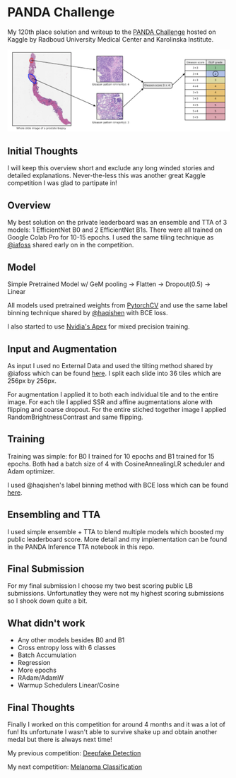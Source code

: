 # PANDA Challenge

My 120th place solution and writeup to the [PANDA Challenge](https://www.kaggle.com/c/prostate-cancer-grade-assessment) hosted on Kaggle by Radboud University Medical Center and Karolinska Institute.

![](https://github.com/GreatGameDota/PANDA-Challenge-Solution/blob/master/assets/main.png)

## Initial Thoughts

I will keep this overview short and exclude any long winded stories and detailed explanations. Never-the-less this was another great Kaggle competition I was glad to partipate in!

## Overview

My best solution on the private leaderboard was an ensemble and TTA of 3 models: 1 EfficientNet B0 and 2 EfficientNet B1s. There were all trained on Google Colab Pro for 10-15 epochs. I used the same tiling technique as [@iafoss](https://www.kaggle.com/iafoss) shared early on in the competition.

## Model

Simple Pretrained Model w/ GeM pooling -> Flatten -> Dropout(0.5) -> Linear

All models used pretrained weights from [PytorchCV](https://github.com/osmr/imgclsmob/tree/master/pytorch) and use the same label binning technique shared by [@haqishen](https://www.kaggle.com/haqishen) with BCE loss.

I also started to use [Nvidia's Apex](https://github.com/NVIDIA/apex) for mixed precision training.

## Input and Augmentation

As input I used no External Data and used the tilting method shared by @iafoss which can be found [here](https://www.kaggle.com/iafoss/panda-16x128x128-tiles). I split each slide into 36 tiles which are 256px by 256px.

For augmentation I applied it to both each individual tile and to the entire image. For each tile I applied SSR and affine augmentations alone with flipping and coarse dropout. For the entire stiched together image I applied RandomBrightnessContrast and same flipping.

## Training

Training was simple: for B0 I trained for 10 epochs and B1 trained for 15 epochs. Both had a batch size of 4 with CosineAnnealingLR scheduler and Adam optimizer.

I used @haqishen's label binning method with BCE loss which can be found [here](https://www.kaggle.com/haqishen/train-efficientnet-b0-w-36-tiles-256-lb0-87).

## Ensembling and TTA

I used simple ensemble + TTA to blend multiple models which boosted my public leaderboard score. More detail and my implementation can be found in the PANDA Inference TTA notebook in this repo.

## Final Submission

For my final submission I choose my two best scoring public LB submissions. Unfortunatley they were not my highest scoring submissions so I shook down quite a bit.

## What didn't work

- Any other models besides B0 and B1
- Cross entropy loss with 6 classes
- Batch Accumulation
- Regression
- More epochs
- RAdam/AdamW
- Warmup Schedulers Linear/Cosine

## Final Thoughts

Finally I worked on this competition for around 4 months and it was a lot of fun! Its unfortunate I wasn't able to survive shake up and obtain another medal but there is always next time!

My previous competition: [Deepfake Detection](https://github.com/GreatGameDota/Deepfake-Detection)

My next competition: [Melanoma Classification](https://github.com/GreatGameDota/SIIM-ISIC-Melanoma-Classification)
